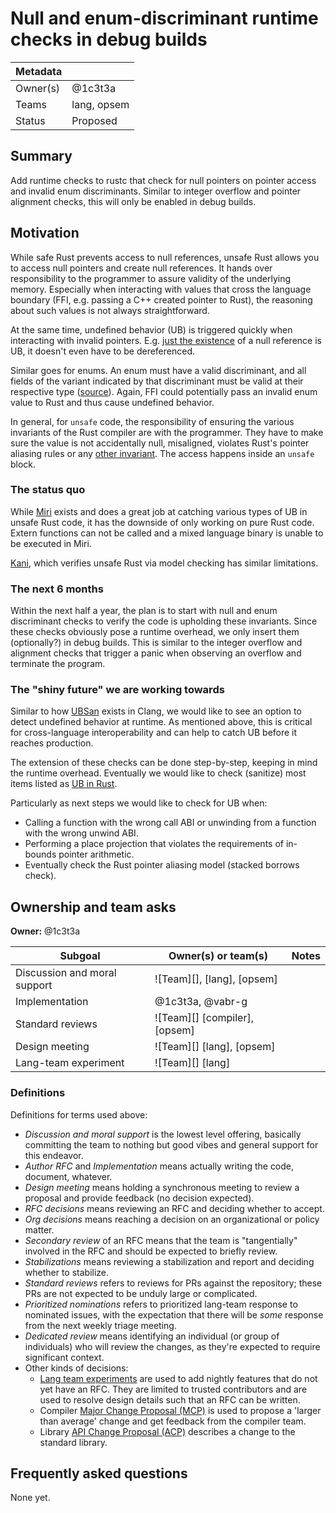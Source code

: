# Null and enum-discriminant runtime checks in debug builds

| Metadata |             |
|----------|-------------|
| Owner(s) | @1c3t3a     |
| Teams    | lang, opsem |
| Status   | Proposed    |

## Summary

Add runtime checks to rustc that check for null pointers on pointer access and
invalid enum discriminants. Similar to integer overflow and pointer alignment
checks, this will only be enabled in debug builds.

## Motivation

While safe Rust prevents access to null references, unsafe Rust allows you to
access null pointers and create null references. It hands over responsibility to 
the programmer to assure validity of the underlying memory. Especially when
interacting with values that cross the language boundary (FFI, e.g. passing a
C++ created pointer to Rust), the reasoning about such values is not always
straightforward.

At the same time, undefined behavior (UB) is triggered quickly when interacting
with invalid pointers. E.g. [just the existence](https://lwn.net/Articles/985717/)
of a null reference is UB, it doesn't even have to be dereferenced.

Similar goes for enums. An enum must have a valid discriminant, and all fields
of the variant indicated by that discriminant must be valid at their respective
type ([source](https://doc.rust-lang.org/reference/behavior-considered-undefined.html#invalid-values)).
Again, FFI could potentially pass an invalid enum value to Rust and thus cause
undefined behavior.

In general, for `unsafe` code, the responsibility of ensuring the various
invariants of the Rust compiler are with the programmer. They have to make sure
the value is not accidentally null, misaligned, violates Rust's pointer aliasing
rules or any [other invariant](https://doc.rust-lang.org/reference/behavior-considered-undefined.html).
The access happens inside an `unsafe` block.

### The status quo

While [Miri](https://github.com/rust-lang/miri) exists and does a great job at
catching various types of UB in unsafe Rust code, it has the downside of only 
working on pure Rust code. Extern functions can not be called and a mixed
language binary is unable to be executed in Miri.

[Kani](https://github.com/model-checking/kani), which verifies unsafe Rust via
model checking has similar limitations.

### The next 6 months

Within the next half a year, the plan is to start with null and enum
discriminant checks to verify the code is upholding these invariants. Since
these checks obviously pose a runtime overhead, we only insert them
(optionally?) in debug builds. This is similar to the integer overflow and
alignment checks that trigger a panic when observing an overflow and terminate
the program.

### The "shiny future" we are working towards

Similar to how [UBSan](https://clang.llvm.org/docs/UndefinedBehaviorSanitizer.html)
exists in Clang, we would like to see an option to detect undefined behavior at
runtime. As mentioned above, this is critical for cross-language
interoperability and can help to catch UB before it reaches production.

The extension of these checks can be done step-by-step, keeping in mind the
runtime overhead. Eventually we would like to check (sanitize) most items
listed as [UB in Rust](https://doc.rust-lang.org/reference/behavior-considered-undefined.html).

Particularly as next steps we would like to check for UB when:

- Calling a function with the wrong call ABI or unwinding from a function with
  the wrong unwind ABI.
- Performing a place projection that violates the requirements of in-bounds pointer arithmetic.
- Eventually check the Rust pointer aliasing model (stacked borrows check).

## Ownership and team asks

**Owner:** @1c3t3a

| Subgoal                      | Owner(s) or team(s)           | Notes |
|------------------------------|-------------------------------|-------|
| Discussion and moral support | ![Team][], [lang], [opsem]    |       |
| Implementation               | @1c3t3a, @vabr-g              |       |
| Standard reviews             | ![Team][] [compiler], [opsem] |       |
| Design meeting               | ![Team][] [lang], [opsem]     |       |
| Lang-team experiment         | ![Team][] [lang]              |       |

### Definitions

Definitions for terms used above:

* *Discussion and moral support* is the lowest level offering, basically committing the team to nothing but good vibes and general support for this endeavor.
* *Author RFC* and *Implementation* means actually writing the code, document, whatever.
* *Design meeting* means holding a synchronous meeting to review a proposal and provide feedback (no decision expected).
* *RFC decisions* means reviewing an RFC and deciding whether to accept.
* *Org decisions* means reaching a decision on an organizational or policy matter.
* *Secondary review* of an RFC means that the team is "tangentially" involved in the RFC and should be expected to briefly review.
* *Stabilizations* means reviewing a stabilization and report and deciding whether to stabilize.
* *Standard reviews* refers to reviews for PRs against the repository; these PRs are not expected to be unduly large or complicated.
* *Prioritized nominations* refers to prioritized lang-team response to nominated issues, with the expectation that there will be *some* response from the next weekly triage meeting.
* *Dedicated review* means identifying an individual (or group of individuals) who will review the changes, as they're expected to require significant context.
* Other kinds of decisions:
    * [Lang team experiments](https://lang-team.rust-lang.org/how_to/experiment.html) are used to add nightly features that do not yet have an RFC. They are limited to trusted contributors and are used to resolve design details such that an RFC can be written.
    * Compiler [Major Change Proposal (MCP)](https://forge.rust-lang.org/compiler/mcp.html) is used to propose a 'larger than average' change and get feedback from the compiler team.
    * Library [API Change Proposal (ACP)](https://std-dev-guide.rust-lang.org/development/feature-lifecycle.html) describes a change to the standard library.

## Frequently asked questions

None yet.
